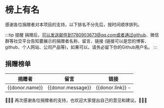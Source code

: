 # 榜上有名

感谢各位捐赠者对本项目的支持，以下排名不分先后，按时间顺序排列。

:::tip 提醒
捐赠后，可以发送邮件到1780903673@qq.com或者通过github、微信群等社交平台告知要展示的捐赠者名称、留言、链接 (链接可以是您的博客、github、个人网站、公司产品等)，如果可以，请务必留下你的Github用户名。
:::

## 捐赠榜单

<table v-if="data&&data.donor">
  <thead>
    <tr>
      <th>捐赠者</th>
      <th>留言</th>
      <th>链接</th>
    </tr>
  </thead>
  <tbody>
    <tr v-for="(donor,index) in data.donor">
      <td>{{donor.name}}</td>
      <td>{{donor.message}}</td>
      <td>
          <el-link v-if="donor.link!=='-'" :href="donor.link" target="_blank">{{donor.link}}</el-link>
          <span v-else>-</span>
      </td>
    </tr>
  </tbody>
</table>

:beers::beers::beers: 再次感谢各位捐赠者的支持，也欢迎大家提出自己的意见和建议。:beers::beers::beers:

<script setup>
import { useSponsor } from '../.vitepress/theme/composables/sponsor'
const { data } = useSponsor()
</script>
